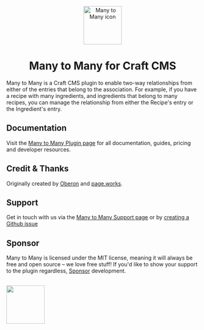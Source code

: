 <p align="center"><img src="https://verbb.imgix.net/plugins/many-to-many/many-to-many-icon.svg" width="100" height="100" alt="Many to Many icon"></p>
<h1 align="center">Many to Many for Craft CMS</h1>

Many to Many is a Craft CMS plugin to enable two-way relationships from either of the entries that belong to the association. For example, if you have a recipe with many ingredients, and ingredients that belong to many recipes, you can manage the relationship from either the Recipe's entry or the Ingredient's entry.

## Documentation
Visit the [Many to Many Plugin page](https://verbb.io/craft-plugins/many-to-many) for all documentation, guides, pricing and developer resources.

## Credit & Thanks
Originally created by [Oberon](https://www.oberon.nl) and [page.works](https://www.page.works).

## Support
Get in touch with us via the [Many to Many Support page](https://verbb.io/craft-plugins/many-to-many/support) or by [creating a Github issue](https://github.com/verbb/many-to-many/issues)

## Sponsor
Many to Many is licensed under the MIT license, meaning it will always be free and open source – we love free stuff! If you'd like to show your support to the plugin regardless, [Sponsor](https://github.com/sponsors/verbb) development.

<h2></h2>

<a href="https://verbb.io" target="_blank">
    <img width="100" src="https://verbb.io/assets/img/verbb-pill.svg">
</a>

